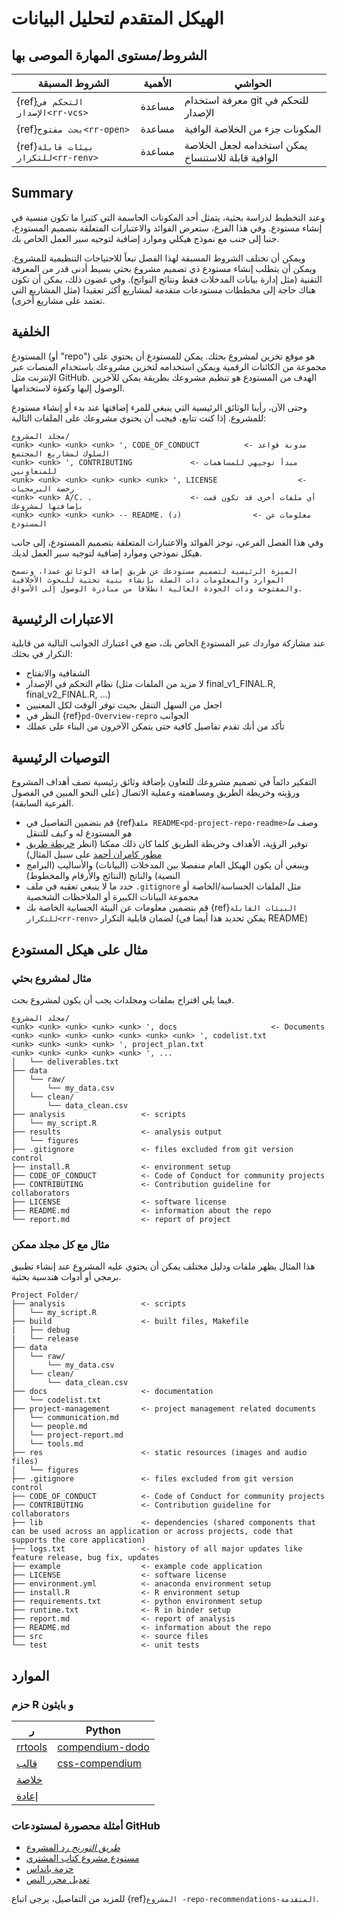 # الهيكل المتقدم لتحليل البيانات

## الشروط/مستوى المهارة الموصى بها

| الشروط المسبقة                            | الأهمية | الحواشي                                            |
| ----------------------------------------- | ------- | -------------------------------------------------- |
| {ref}`التحكم في الإصدار<rr-vcs>`    | مساعدة  | معرفة استخدام git للتحكم في الإصدار                |
| {ref}`بحث مفتوح<rr-open>`           | مساعدة  | المكونات جزء من الخلاصة الوافية                    |
| {ref}`بيئات قابلة للتكرار<rr-renv>` | مساعدة  | يمكن استخدامه لجعل الخلاصة الوافية قابلة للاستنساخ |

## Summary

وعند التخطيط لدراسة بحثية، يتمثل أحد المكونات الحاسمة التي كثيرا ما تكون منسية في إنشاء مستودع. وفي هذا الفرع، ستعرض الفوائد والاعتبارات المتعلقة بتصميم المستودع، جنبا إلى جنب مع نموذج هيكلي وموارد إضافية لتوجيه سير العمل الخاص بك.

ويمكن أن تختلف الشروط المسبقة لهذا الفصل تبعاً للاحتياجات التنظيمية للمشروع. ويمكن أن يتطلب إنشاء مستودع ذي تصميم مشروع بحثي بسيط أدنى قدر من المعرفة التقنية (مثل إدارة بيانات المدخلات فقط ونتائج النواتج). وفي غضون ذلك، يمكن أن تكون هناك حاجة إلى مخططات مستودعات متقدمة لمشاريع أكثر تعقيدا (مثل المشاريع التي تعتمد على مشاريع أخرى).

## الخلفية

المستودع (أو "repo") هو موقع تخزين لمشروع بحثك. يمكن للمستودع أن يحتوي على مجموعة من الكائنات الرقمية ويمكن استخدامه لتخزين مشروعك باستخدام المنصات عبر الإنترنت مثل GitHub. الهدف من المستودع هو تنظيم مشروعك بطريقة يمكن للآخرين الوصول إليها وكفؤة لاستخدامها.

وحتى الآن، رأينا الوثائق الرئيسية التي ينبغي للمرء إضافتها عند بدء أو إنشاء مستودع للمشروع. إذا كنت تتابع، فيجب أن يحتوي مشروعك على الملفات التالية:

```
مجلد المشروع/
<unk> <unk> <unk> <unk> ', CODE_OF_CONDUCT          <- مدونة قواعد السلوك لمشاريع المجتمع
<unk> <unk> ', CONTRIBUTING             <- مبدأ توجيهي للمساهمات للمتعاونين
<unk> <unk> <unk> <unk> <unk> <unk> ', LICENSE                  <- رخصة البرمجيات
<unk> <unk> A/C. .                      <- أي ملفات أخرى قد تكون قمت بإضافتها لمشروعك
<unk> <unk> <unk> <unk> -- README. (د)                <- معلومات عن المستودع
```

وفي هذا الفصل الفرعي، نوجز الفوائد والاعتبارات المتعلقة بتصميم المستودع، إلى جانب هيكل نموذجي وموارد إضافية لتوجيه سير العمل لديك.

```{note}
الميزة الرئيسية لتصميم مستودعك عن طريق إضافة الوثائق عمدا، وتسمح الموارد والمعلومات ذات الصلة بإنشاء بنية تحتية للبحوث الأخلاقية والمفتوحة وذات الجودة العالية انطلاقا من مبادرة الوصول إلى الأسواق.
```

## الاعتبارات الرئيسية

عند مشاركة مواردك عبر المستودع الخاص بك، ضع في اعتبارك الجوانب التالية من قابلية التكرار في بحثك:

- الشفافية والانفتاح
- نظام التحكم في الإصدار (لا مزيد من الملفات مثل final_v1_FINAL.R, final_v2_FINAL.R, ...)
- اجعل من السهل التنقل بحيث توفر الوقت لكل المعنيين
- النظر في {ref}`pd-Overview-repro` الجوانب
- تأكد من أنك تقدم تفاصيل كافية حتى يتمكن الآخرون من البناء على عملك

## التوصيات الرئيسية

التفكير دائماً في تصميم مشروعك للتعاون بإضافة وثائق رئيسية تصف أهداف المشروع ورؤيته وخريطة الطريق ومساهمته وعملية الاتصال (على النحو المبين في الفصول الفرعية السابقة).
- قم بتضمين التفاصيل في {ref}`ملف README<pd-project-repo-readme>`وصف _ما هو_ المستودع له و _كيف_ للتنقل
- توفير الرؤية، الأهداف وخريطة الطريق كلما كان ذلك ممكنا (انظر [خريطة طريق مطور كامران أحمد](https://github.com/kamranahmedse/developer-roadmap) على سبيل المثال)
- وينبغي أن يكون الهيكل العام منفصلا بين المدخلات (البيانات) والأساليب (البرامج النصية) والناتج (النتائج والأرقام والمخطوط)
- حدد ما لا ينبغي تعقبه في ملف `.gitignore` مثل الملفات الحساسة/الخاصة أو مجموعة البيانات الكبيرة أو الملاحظات الشخصية
- قم بتضمين معلومات عن البيئة الحسابية الخاصة بك {ref}`البيئات القابلة للتكرار<rr-renv>` لضمان قابلية التكرار (يمكن تحديد هذا أيضا في README)

## مثال على هيكل المستودع

### مثال لمشروع بحثي

فيما يلي اقتراح بملفات ومجلدات يجب أن يكون لمشروع بحث.

```
مجلد المشروع/
<unk> <unk> <unk> <unk> <unk> ', docs                     <- Documents
<unk> <unk> <unk> <unk> <unk> <unk> <unk> ', codelist.txt 
<unk> <unk> <unk> <unk> ', project_plan.txt
<unk> <unk> <unk> <unk> <unk> ', ...
│   └── deliverables.txt
├── data
│   └── raw/
│       └── my_data.csv
│   └── clean/
│       └── data_clean.csv
├── analysis                 <- scripts
│   └── my_script.R
├── results                  <- analysis output     
│   └── figures
├── .gitignore               <- files excluded from git version control 
├── install.R                <- environment setup
├── CODE_OF_CONDUCT          <- Code of Conduct for community projects
├── CONTRIBUTING             <- Contribution guideline for collaborators
├── LICENSE                  <- software license
├── README.md                <- information about the repo
└── report.md                <- report of project
```

### مثال مع كل مجلد ممكن

هذا المثال يظهر ملفات ودليل مختلف يمكن أن يحتوي عليه المشروع عند إنشاء تطبيق برمجي أو أدوات هندسية بحثية.

```
Project Folder/                        
├── analysis                 <- scripts
│   └── my_script.R
├── build                    <- built files, Makefile
|   ├── debug
|   └── release
├── data
│   └── raw/
│       └── my_data.csv
│   └── clean/
│       └── data_clean.csv
├── docs                     <- documentation
│   └── codelist.txt 
├── project-management       <- project management related documents
│   └── communication.md
│   └── people.md
│   └── project-report.md
│   └── tools.md
├── res                      <- static resources (images and audio files)
│   └── figures
├── .gitignore               <- files excluded from git version control 
├── CODE_OF_CONDUCT          <- Code of Conduct for community projects
├── CONTRIBUTING             <- Contribution guideline for collaborators
├── lib                      <- dependencies (shared components that can be used across an application or across projects, code that supports the core application)
├── logs.txt                 <- history of all major updates like feature release, bug fix, updates
├── example                  <- example code application
├── LICENSE                  <- software license
├── environment.yml          <- anaconda environment setup   
├── install.R                <- R environment setup
├── requirements.txt         <- python environment setup
├── runtime.txt              <- R in binder setup
├── report.md                <- report of analysis
├── README.md                <- information about the repo
├── src                      <- source files
└── test                     <- unit tests  
```

## الموارد

### حزم R و بايثون

| ر                                                                 | Python                                                       |
| ----------------------------------------------------------------- | ------------------------------------------------------------ |
| [rrtools](https://annakrystalli.me/rrresearch/10_compendium.html) | [compendium-dodo](https://pypi.org/project/compendium-dodo/) |
| [قالب](https://github.com/Pakillo/template)                       | [css-compendium](https://pypi.org/project/ccs-compendium/)   |
| [خلاصة](https://github.com/FRBCesab/rcompendium)                  |                                                              |
| [إعادة](https://github.com/richfitz/remake)                       |                                                              |

### أمثلة محصورة لمستودعات GitHub

- [_طريق التورنج_ رد المشروع](https://github.com/alan-turing-institute/the-turing-way)
- [مستودع مشروع كتاب المشتري](https://github.com/executablebooks/jupyter-book)
- [حزمة بانداس](https://github.com/pandas-dev/pandas)
- [تعديل محرر النص](https://github.com/atom/atom)

للمزيد من التفاصيل، يرجى اتباع {ref}`المشروع -repo-recommendations-المتقدمة`.
